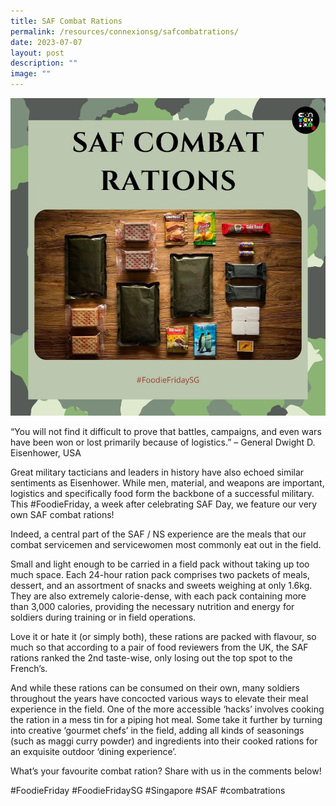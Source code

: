 ```yaml
---
title: SAF Combat Rations
permalink: /resources/connexionsg/safcombatrations/
date: 2023-07-07
layout: post
description: ""
image: ""
---
```

![](/images/connexionsg/2023/saf%20combat%20rations.PNG)


“You will not find it difficult to prove that battles, campaigns, and even wars have been won or lost primarily because of logistics.” – General Dwight D. Eisenhower, USA

Great military tacticians and leaders in history have also echoed similar sentiments as Eisenhower. While men, material, and weapons are important, logistics and specifically food form the backbone of a successful military. This #FoodieFriday, a week after celebrating SAF Day, we feature our very own SAF combat rations!

Indeed, a central part of the SAF / NS experience are the meals that our combat servicemen and servicewomen most commonly eat out in the field.

Small and light enough to be carried in a field pack without taking up too much space. Each 24-hour ration pack comprises two packets of meals, dessert, and an assortment of snacks and sweets weighing at only 1.6kg. They are also extremely calorie-dense, with each pack containing more than 3,000 calories, providing the necessary nutrition and energy for soldiers during training or in field operations.

Love it or hate it (or simply both), these rations are packed with flavour, so much so that according to a pair of food reviewers from the UK, the SAF rations ranked the 2nd taste-wise, only losing out the top spot to the French’s.

And while these rations can be consumed on their own, many soldiers throughout the years have concocted various ways to elevate their meal experience in the field. One of the more accessible ‘hacks’ involves cooking the ration in a mess tin for a piping hot meal. Some take it further by turning into creative ‘gourmet chefs’ in the field, adding all kinds of seasonings (such as maggi curry powder) and ingredients into their cooked rations for an exquisite outdoor ‘dining experience’.

What’s your favourite combat ration? Share with us in the comments below!

#FoodieFriday #FoodieFridaySG #Singapore #SAF #combatrations